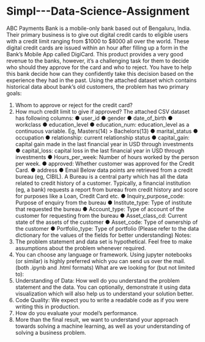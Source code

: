 # Simpl---Data-Science-Assignment

ABC Payments Bank is a mobile-only bank based out of Bengaluru, India. Their primary
business is to give out digital credit cards to eligible users with a credit limit ranging from $1000
to $8000 all over the world. These digital credit cards are issued within an hour after filling up a
form in the Bank’s Mobile App called DigiCard.
This product provides a very good revenue to the banks, however, it’s a challenging task for
them to decide who should they approve for the card and who to reject. You have to help this
bank decide how can they confidently take this decision based on the experience they had in
the past.
Using the attached dataset which contains historical data about bank’s old customers, the
problem has two primary goals:
1. Whom to approve or reject for the credit card?
2. How much credit limit to give if approved?
The attached CSV dataset has following columns:
● user_id
● gender
● date_of_birth
● workclass
● education_level
● education_num: education_level as a continuous variable. Eg, Masters(14) >
Bachelors(13)
● marital_status
● occupation
● relationship: current relationship status
● capital_gain: capital gain made in the last financial year in USD through investments
● capital_loss: capital loss in the last financial year in USD through investments
● Hours_per_week: Number of hours worked by the person per week.
● approved: Whether customer was approved for the Credit Card.
● address
● Email
Below data points are retrieved from a credit bureau (eg, CIBIL). A Bureau is a central
party which has all the data related to credit history of a customer. Typically, a financial
institution (eg, a bank) requests a report from bureau from credit history and score for
purposes like a Loan, Credit Card etc.
● Inquiry_purpose_code: Purpose of enquiry from the bureau
● Institute_type: Type of institute that requested the bureau
● Account_type: Type of account of the customer for requesting from the bureau
● Asset_class_cd: Current state of the assets of the customer
● Asset_code: Type of ownership of the customer
● Portfolio_type: Type of portfolio
(Please refer to the data dictionary for the values of the fields for better understanding)
Notes:
1. The problem statement and data set is hypothetical. Feel free to make assumptions
about the problem whenever required.
2. You can choose any language or framework. Using jupyter notebooks (or similar) is
highly preferred which you can send us over the mail. (both .ipynb and .html formats)
What are we looking for (but not limited to):
1. Understanding of Data: How well do you understand the problem statement and the
data. You can optionally, demonstrate it using data visualization which will also help us
to understand your solution better.
2. Code Quality: We expect you to write a readable code as if you were writing this in
production.
3. How do you evaluate your model’s performance.
4. More than the final result, we want to understand your approach towards solving a
machine learning, as well as your understanding of solving a business problem.
